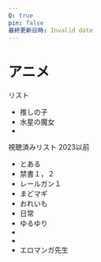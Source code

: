 ```yaml
---
Q: true
pin: false
最終更新日時: Invalid date
---
```

# アニメ

リスト

- 推しの子  
- 水星の魔女  
-  

視聴済みリスト 2023以前

- とある  
- 禁書１，２  
- レールガン１  
- まどマギ  
- おれいも  
- 日常  
- ゆるゆり  
-  
-  
- エロマンガ先生